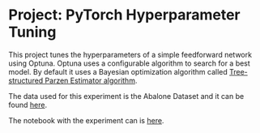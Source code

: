 # Project: PyTorch Hyperparameter Tuning

This project tunes the hyperparameters of a simple feedforward network using Optuna. Optuna uses a configurable algorithm to search for a best model. By default it uses a Bayesian optimization algorithm called [Tree-structured Parzen Estimator algorithm](https://optuna.readthedocs.io/en/stable/tutorial/10_key_features/003_efficient_optimization_algorithms.html).

The data used for this experiment is the Abalone Dataset and it can be found [here](https://www.kaggle.com/competitions/playground-series-s4e4/overview).

The notebook with the experiment can is [here](https://github.com/efarish/portfolio/blob/main/fundamentals/tuning/Tuning_with_Optuna.ipynb).
